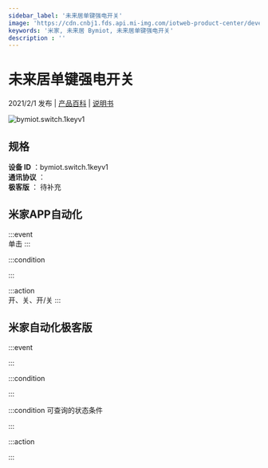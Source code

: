 ```yaml
---
sidebar_label: '未来居单键强电开关'
image: 'https://cdn.cnbj1.fds.api.mi-img.com/iotweb-product-center/developer_15959093835366KQFayN2.png?GalaxyAccessKeyId=AKVGLQWBOVIRQ3XLEW&Expires=9223372036854775807&Signature=czgf2JqSqKU6fJjajWlHn21N/2g='
keywords: '米家, 未来居 Bymiot, 未来居单键强电开关'
description : ''
---
```

# 未来居单键强电开关

2021/2/1 发布 | [产品百科](https://home.mi.com/webapp/content/baike/product/index.html?model=bymiot.switch.1keyv1/) | [说明书](https://home.mi.com/views/introduction.html?model=bymiot.switch.1keyv1&region=cn)

![bymiot.switch.1keyv1](https://cdn.cnbj1.fds.api.mi-img.com/iotweb-product-center/developer_15959093835366KQFayN2.png?GalaxyAccessKeyId=AKVGLQWBOVIRQ3XLEW&Expires=9223372036854775807&Signature=czgf2JqSqKU6fJjajWlHn21N/2g=)

## 规格  
> 
**设备 ID** ：bymiot.switch.1keyv1  
**通讯协议** ：  
**极客版**  ： 待补充 


## 米家APP自动化  

:::event  
单击
:::

:::condition  

:::

:::action   
开、关、开/关
:::

## 米家自动化极客版  

:::event  

:::

:::condition  

:::

:::condition 可查询的状态条件  

:::

:::action  

:::

        
